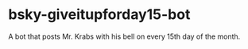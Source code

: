 # bsky-giveitupforday15-bot

A bot that posts Mr. Krabs with his bell on every 15th day of the month.
